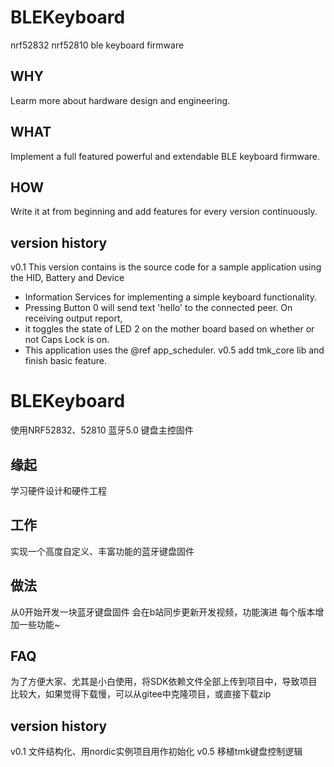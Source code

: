 # BLEKeyboard
nrf52832 nrf52810 ble keyboard firmware

## WHY 
Learm more about hardware design and engineering.

## WHAT
Implement a full featured powerful and extendable BLE keyboard firmware.

## HOW
Write it at from beginning and add features for every version continuously.


## version history
v0.1
This version contains is the source code for a sample application using the HID, Battery and Device
 * Information Services for implementing a simple keyboard functionality.
 * Pressing Button 0 will send text 'hello' to the connected peer. On receiving output report,
 * it toggles the state of LED 2 on the mother board based on whether or not Caps Lock is on.
 * This application uses the @ref app_scheduler.
 v0.5
add tmk_core lib and finish basic feature.

# BLEKeyboard
使用NRF52832、52810 蓝牙5.0 键盘主控固件

## 缘起
学习硬件设计和硬件工程

## 工作
实现一个高度自定义、丰富功能的蓝牙键盘固件

## 做法
从0开始开发一块蓝牙键盘固件
会在b站同步更新开发视频，功能演进
每个版本增加一些功能~

## FAQ 
为了方便大家、尤其是小白使用，将SDK依赖文件全部上传到项目中，导致项目比较大，如果觉得下载慢，可以从gitee中克隆项目，或直接下载zip

## version history
v0.1 文件结构化、用nordic实例项目用作初始化
v0.5 移植tmk键盘控制逻辑
